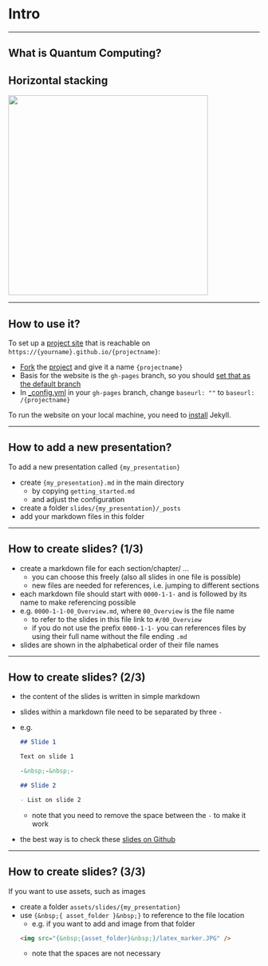 <!-- .slide: data-background="#E6F7FF" -->

# Intro <!-- .element: class="r-fit-text" -->

---

## What is Quantum Computing?

## Horizontal stacking

<div class="r-hstack">
  <img src="https://placekitten.com/400/400" width="400" height="400" class="fragment fade-in-then-out">
</div>

---

## How to use it?

To set up a [project site](https://help.github.com/articles/user-organization-and-project-pages/#project-pages) that is reachable on `https://{yourname}.github.io/{projectname}`:

- [Fork](https://docs.github.com/en/github/getting-started-with-github/fork-a-repo) the [project]({{site.githuburl}}) and give it a name `{projectname}`
- Basis for the website is the `gh-pages` branch, so you should [set that as the default branch](https://help.github.com/articles/setting-the-default-branch/)
- In [\_config.yml](./_config.yml) in your `gh-pages` branch, change `baseurl: ""` to `baseurl: /{projectname}`

To run the website on your local machine, you need to [install](https://jekyllrb.com/docs/installation/) Jekyll.

---

## How to add a new presentation?

To add a new presentation called `{my_presentation}`

- create `{my_presentation}.md` in the main directory
  - by copying `getting_started.md`
  - and adjust the configuration
- create a folder `slides/{my_presentation}/_posts`
- add your markdown files in this folder

---

## How to create slides? (1/3)

- create a markdown file for each section/chapter/ ...
  - you can choose this freely (also all slides in one file is possible)
  - new files are needed for references, i.e. jumping to different sections
- each markdown file should start with `0000-1-1-` and is followed by its name to make referencing possible
- e.g. `0000-1-1-00_Overview.md`, where `00_Overview` is the file name
  - to refer to the slides in this file link to `#/00_Overview`
  - if you do not use the prefix `0000-1-1-` you can references files by using their full name without the file ending `.md`
- slides are shown in the alphabetical order of their file names

---

## How to create slides? (2/3)

- the content of the slides is written in simple markdown
- slides within a markdown file need to be separated by three `-`
- e.g.

  ```markdown
  ## Slide 1

  Text on slide 1

  -&nbsp;-&nbsp;-

  ## Slide 2

  - List on slide 2
  ```

  - note that you need to remove the space between the `-` to make it work

- the best way is to check these [slides on Github]({{site.githuburl}}/tree/gh-pages/slides/getting_started/_posts)

---

## How to create slides? (3/3)

If you want to use assets, such as images

- create a folder `assets/slides/{my_presentation}`
- use `{&nbsp;{ asset_folder }&nbsp;}` to reference to the file location
  - e.g. if you want to add and image from that folder
  ```html
  <img src="{&nbsp;{asset_folder}&nbsp;}/latex_marker.JPG" />
  ```
  - note that the spaces are not necessary

